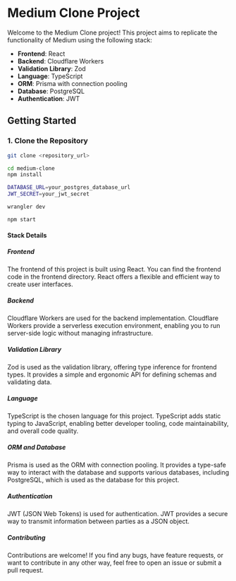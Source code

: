 # Medium Clone Project

Welcome to the Medium Clone project! This project aims to replicate the functionality of Medium using the following stack:

- **Frontend**: React
- **Backend**: Cloudflare Workers
- **Validation Library**: Zod
- **Language**: TypeScript
- **ORM**: Prisma with connection pooling
- **Database**: PostgreSQL
- **Authentication**: JWT

## Getting Started

### 1. Clone the Repository

```sh
git clone <repository_url>
```

```sh
cd medium-clone
npm install
```

```sh
DATABASE_URL=your_postgres_database_url
JWT_SECRET=your_jwt_secret
```

```sh
wrangler dev
```

```sh
npm start
```
#### Stack Details

##### Frontend
The frontend of this project is built using React. You can find the frontend code in the frontend directory. React offers a flexible and efficient way to create user interfaces.

##### Backend
Cloudflare Workers are used for the backend implementation. Cloudflare Workers provide a serverless execution environment, enabling you to run server-side logic without managing infrastructure.

##### Validation Library
Zod is used as the validation library, offering type inference for frontend types. It provides a simple and ergonomic API for defining schemas and validating data.

##### Language
TypeScript is the chosen language for this project. TypeScript adds static typing to JavaScript, enabling better developer tooling, code maintainability, and overall code quality.

##### ORM and Database
Prisma is used as the ORM with connection pooling. It provides a type-safe way to interact with the database and supports various databases, including PostgreSQL, which is used as the database for this project.

##### Authentication
JWT (JSON Web Tokens) is used for authentication. JWT provides a secure way to transmit information between parties as a JSON object.

##### Contributing
Contributions are welcome! If you find any bugs, have feature requests, or want to contribute in any other way, feel free to open an issue or submit a pull request.

